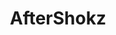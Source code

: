 ---
facebook: http://facebook.com/AfterShokz
instagram: http://instagram.com/aftershokz
logohandle: aftershokz
pinterest: https://pinterest.com/aftershokz
sort: aftershokz
title: AfterShokz
twitter: https://x.com/aftershokz
website: https://us.aftershokz.com/
youtube: https://youtube.com/channel/UCyNdHJA6ZlAtDNQJUoqJKdA
---